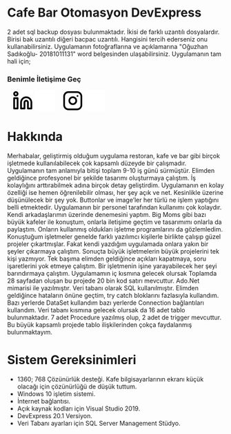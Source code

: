 # Cafe Bar Otomasyon DevExpress

 2 adet sql backup dosyası bulunmaktadır. İkisi de farklı uzantılı dosyalardır.
 Birisi bak uzantılı diğeri bacpac uzantılı. Hangisini tercih ederseniz onu kullanabilirsiniz. 
 Uygulamanın fotoğraflarına ve açıklamarına "Oğuzhan Sadıkoğlu- 20181011131" word belgesinden ulaşabilirsiniz.
 Uygulamanın tam hali için;

 ### Benimle İletişime Geç


&nbsp;&nbsp;
[![website](./img/linkedin-light.svg)](https://www.linkedin.com/in/oguzhansadikoglu/#gh-light-mode-only)
[![website](./img/linkedin-dark.svg)](https://www.linkedin.com/in/oguzhansadikoglu/#gh-dark-mode-only)
&nbsp;&nbsp;
[![website](./img/instagram-light.svg)](https://www.instagram.com/ouz.spy#gh-light-mode-only)
[![website](./img/instagram-dark.svg)](https://www.instagram.com/ouz.spy#gh-dark-mode-only)


# Hakkında

 Merhabalar, geliştirmiş olduğum uygulama restoran, kafe ve bar gibi birçok işletmede kullanılabilecek çok kapsamlı düzeyde bir çalışmadır. 
 Uygulamanın tam anlamıyla bitişi toplam 9-10 iş günü sürmüştür. Elimden geldiğince profesyonel bir şekilde tasarımı oluşturmaya çalıştım.
 İş kolaylığını arttırabilmek adına birçok detay geliştirdim. Uygulamanın en kolay özelliği ise hemen öğrenilebilir olması, her şey açık ve net.
 Kesinlikle üzerine düşünülecek bir şey yok. Buttonlar ve image’ler her türlü ne işlem yaptığını belli etmektedir.
 Uygulamanın bir personel tarafından kullanımı çok kolaydır. Kendi arkadaşlarımın üzerinde denemesini yaptım.
 Big Moms gibi bazı büyük kafeler ile konuştum, onlarla iletişime geçtim ve tasarımımı onlarla da paylaştım. 
 Onların kullanmış oldukları işletme programlarını da gözlemledim. Konuştuğum işletmeler genelde farklı yazılımcı
 kişilerle birlikte çalışıp güzel projeler çıkartmışlar. Fakat kendi yazdığım uygulamada onlara yakın bir şeyler
 çıkarmaya çalıştım. Sonuçta büyük işletmelerin büyük projelerini tek kişi yazmıyor. Tek başıma elimden geldiğince
 açıkları kapatmaya, soru işaretlerini yok etmeye çalıştım. Bir işletmenin işine yarayabilecek her şeyi barındırmaya
 çalıştım. Uygulamamın iç kısmına gelecek olursak Toplamda 28 sayfadan oluşan bu projede 20 bin kod satırı mevcuttur.
 Ado.Net mimarisi ile yazılmıştır. Veri tabanı olarak SQL kullanılmıştır. Elimden geldiğince hataların önüne geçtim,
 try catch bloklarını fazlasıyla kullandım. Bazı yerlerde DataSet kullandım bazı yerlerde Connection bağlantıları
 kullandım. Veri tabanı kısmına gelecek olursak da 16 adet tablo bulunmaktadır. 7 adet Procedure yazılmış olup, 
 2 adet de trigger mevcuttur. Bu büyük kapsamlı projede tablo ilişkilerinden çokça faydalanmış bulunmaktayım.

# Sistem Gereksinimleri
- 1360; 768 Çözünürlük desteği. Kafe bilgisayarlarının ekranı küçük olacağı için çözünürlüğü de düşük tuttum.
- Windows 10 işletim sistemi.
- İnternet bağlantısı.
- Açık kaynak kodları için Visual Studio 2019.
- DevExpress 20.1 Versiyon.
- Veri Tabanı ayarları için SQL Server Management Stüdyo.

